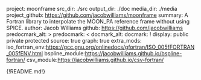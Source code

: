 project: moonframe
src_dir: ./src
output_dir: ./doc
media_dir: ./media
project_github: https://github.com/jacobwilliams/moonframe
summary: A Fortran library to interpolate the MOON_PA reference frame without using SPICE.
author: Jacob Williams
github: https://github.com/jacobwilliams
predocmark_alt: >
predocmark: <
docmark_alt:
docmark: !
display: public
         private
         protected
source: true
graph: true
extra_mods: iso_fortran_env:https://gcc.gnu.org/onlinedocs/gfortran/ISO_005fFORTRAN_005fENV.html
            bspline_module:https://jacobwilliams.github.io/bspline-fortran/
            csv_module:https://jacobwilliams.github.io/csv-fortran/

{!README.md!}